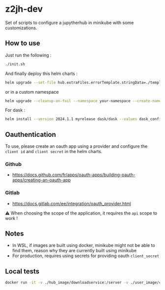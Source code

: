 # z2jh-dev

Set of scripts to configure a jupytherhub in minikube with some customizations.

## How to use

Just run the following :

```sh
./init.sh
```

And finally deploy this helm charts :

```sh
helm upgrade --set-file hub.extraFiles.errorTemplate.stringData=./templates/error.html --cleanup-on-fail --install hub jupyterhub/jupyterhub --version=3.2.1 --values config.yaml --timeout 200s
```

or in a custom namespace

```sh
helm upgrade --cleanup-on-fail --namespace your-namespace --create-namespace --install hub jupyterhub/jupyterhub --version=3.2.1 --values config.yaml --timeout 200s
```

For dask :

```sh
helm install --version 2024.1.1 myrelease dask/dask --values dask_config.yaml
```

## Oauthentication

To use, please create an oauth app using a provider and configure the `client id` and `client secret` in the helm charts.

### Github

- https://docs.github.com/fr/apps/oauth-apps/building-oauth-apps/creating-an-oauth-app

### Gitlab

- https://docs.gitlab.com/ee/integration/oauth_provider.html

:warning: When choosing the scope of the application, it requires the `api` scope to work !

## Notes

- In WSL, if images are built using docker, minikube might not be able to find them, reason why they are currently built using minikube
- For production, requires using secrets for providing oauth `client_secret`

## Local tests

```sh
docker run -it -v ./hub_image/downloadservice:/server -v ./user_image/ctadata:/client python:3.11-slim-buster bash
```
